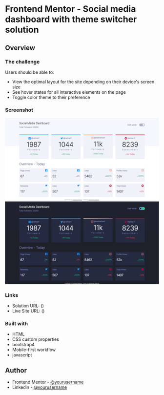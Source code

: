 # Frontend Mentor - Social media dashboard with theme switcher solution

## Overview
### The challenge

Users should be able to:

- View the optimal layout for the site depending on their device's screen size
- See hover states for all interactive elements on the page
- Toggle color theme to their preference

### Screenshot

![](./screenshot1.png)
![](./screenshot2.png)

### Links

- Solution URL: ()
- Live Site URL: ()
### Built with

- HTML
- CSS custom properties
- bootstrap4
- Mobile-first workflow
- javascript
## Author

- Frontend Mentor - [@yourusername](https://www.frontendmentor.io/profile/yourusername)
- Linkedin - [@yourusername]()
